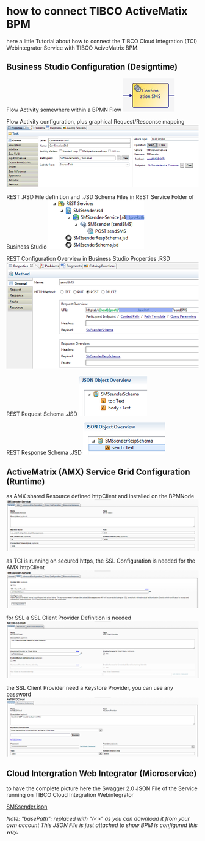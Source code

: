 # how to connect TIBCO ActiveMatix BPM
here a little Tutorial about how to connect the TIBCO Cloud Integration (TCI) Webintegrator Service with TIBCO AciveMatrix BPM.

## Business Studio Configuration (Designtime)
Flow Activity somewhere within a BPMN Flow 
![pic](screenshots/bpm/BStask.png?raw=true "Business Studio BPMN Flow Activity")

Flow Activity configuration, plus graphical Request/Response mapping 
![pic](screenshots/bpm/BSproperties.png?raw=true "Business Studio Activity Configuration")

REST .RSD File definition and .JSD Schema Files in REST Service Folder of Business Studio
![pic](screenshots/bpm/RESTcall.png?raw=true "REST Folder Files")

REST Configuration Overview in Business Studio Properties .RSD
![pic](screenshots/bpm/RESTconfig.png?raw=true "REST Configuration")

REST Request Schema .JSD
![pic](screenshots/bpm/requestSchema.png?raw=true "REST Request Schema")

REST Response Schema .JSD
![pic](screenshots/bpm/responseSchema.png?raw=true "REST Response Schema")

## ActiveMatrix (AMX) Service Grid Configuration (Runtime)
as AMX shared Resource defined httpClient and installed on the BPMNode
![pic](screenshots/bpm/AMXhttpClient.png?raw=true "AMX http Client")

as TCI is running on secured https, the SSL Configuration is needed for the AMX httpClient 
![pic](screenshots/bpm/AMXhttpClientSSL.png?raw=true "AMX http Client for SSL")

for SSL a SSL Client Provider Definition is needed
![pic](screenshots/bpm/AMXsslclient.png?raw=true "AMX SSL Client")

the SSL Client Provider need a Keystore Provider, you can use any password
![pic](screenshots/bpm/AMXkeystore.png?raw=true "AMX Keystore")

## Cloud Intergration Web Integrator (Microservice)
to have the complete picture here the Swagger 2.0 JSON File of the Service running on TIBCO Cloud Integration Webintegrator

[SMSsender.json](screenshots/bpm/SMSsender.json)

<i>Note: "basePath": replaced with "/<<your basePath>>" as you can download it from your own account
This JSON File is just attached to show BPM is configured this way.</i>
